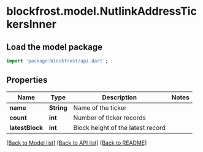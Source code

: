 # blockfrost.model.NutlinkAddressTickersInner

## Load the model package
```dart
import 'package:blockfrost/api.dart';
```

## Properties
Name | Type | Description | Notes
------------ | ------------- | ------------- | -------------
**name** | **String** | Name of the ticker | 
**count** | **int** | Number of ticker records | 
**latestBlock** | **int** | Block height of the latest record | 

[[Back to Model list]](../README.md#documentation-for-models) [[Back to API list]](../README.md#documentation-for-api-endpoints) [[Back to README]](../README.md)


